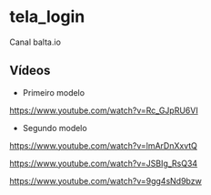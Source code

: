# tela_login

Canal balta.io

## Vídeos

- Primeiro modelo

https://www.youtube.com/watch?v=Rc_GJpRU6VI

- Segundo modelo

https://www.youtube.com/watch?v=lmArDnXxvtQ

https://www.youtube.com/watch?v=JSBIg_RsQ34

https://www.youtube.com/watch?v=9gg4sNd9bzw




